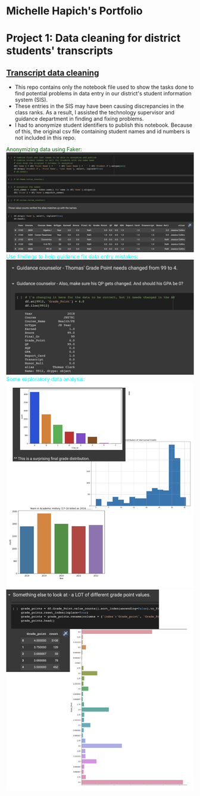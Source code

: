 # Michelle Hapich's Portfolio

# Project 1: Data cleaning for district students' transcripts

## [Transcript data cleaning](https://github.com/mhapich/transcript_cleaning.git)

- This repo contains only the notebook file used to show the tasks done to find potential problems in data entry in our district's student information system (SIS).  
- These entries in the SIS may have been causing discrepancies in the class ranks.  As a result, I assisted the technology supervisor and guidance department in finding and fixing problems.
- I had to anonymize student identifiers to publish this notebook.  Because of this, the original csv file containing student names and id numbers is not included in this repo.

<span style="color:darkgreen">Anonymizing data using Faker:</span>
![Use of faker](/Images/anonymize.PNG)
<br>
<span style="color:cyan">Use findings to help guidance fix data entry mistakes:</span>
![Some main findings for admin](/Images/fix_anomalies.PNG)
<br>
<span style="color:cyan">Some exploratory data analysis:</span>
![EDA](/Images/EDA.PNG)
![](/Images/gpa.PNG)
